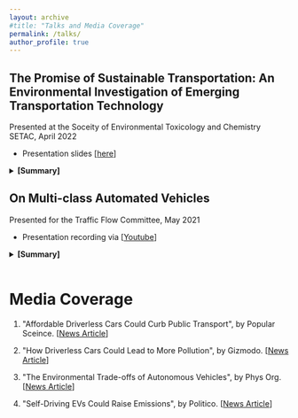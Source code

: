 ```yaml
---
layout: archive
#title: "Talks and Media Coverage"
permalink: /talks/
author_profile: true
---
```


## The Promise of Sustainable Transportation: An Environmental Investigation of Emerging Transportation Technology

Presented at the Soceity of Environmental Toxicology and Chemistry SETAC, April 2022

- Presentation slides [[here](..\files\SETAC_Presentation.pdf)]  

<details>
<summary><b>[Summary]</b></summary>
It is estimated that 28% of greenhouse gas emissions (GHG) in the United States come from the transportation system, with various other toxic pollutants released from carbon-intensive modes of transportation. The urgent need to reduce harmful emissions from the transportation sector has set in motion an insuppressible momentum for adopting alternative modes of transportation such as autonomous vehicles, electric vehicles, and electric bicycles. Yet the adoption of these emerging modes could be overshadowing potential environmental impacts that thwarts efforts of creating a sustainable transportation system. It is an environmental imperative to reduce the environmental impacts of transportation, to slow climate change. 

In this work, we aim to reveal and quantify the hidden environmental implications of different emerging modes of transportation specifically autonomous vehicles, electric autonomous vehicles, and electric bicycles.  In a series of empirical surveys performed in Madison, Wisconsin we collect data on travelers' transportation modal choices. Data collected was used to build mathematical relationships between users' preferences of different transportation modes and the cascading environmental implications. Life cycle assessment (LCA) based on well to wheel model is adopted to further quantify environmental impacts across five different categories: energy consumption, greenhouse gas emissions, particulate matter, sulfur and nitrogen oxides. Further, we analyze the dependency between the energy infrastructure, mainly the electricity generation scheme, and its impact in offsetting foreseen environmental benefits from electric modes of transportation.  

Our analysis shows that autonomous vehicles and electric bicycles enjoy a great deal of attractiveness by travelers in Madison, which translates directly into use phase environmental impacts. Adopting autonomous vehicles will eventually increase emissions, however electric autonomous vehicles can offset these outcomes. On the contrary, electric bicycle sharing programs (e.g., BCycle in Madison) can alleviate the demand on carbon-intensive modes and reduce transportation emissions. Further, the way we generate electricity, and the dependency on unsustainable energy sources, can hinder our ability to decrease transportation emissions when adopting electric options. 

This work serves as a step forward in analyzing the environmental impacts of our transportation system. Ultimately, we aim to steer the development and deployment of new modes of transportation in ways that match users' adoption needs and are environmentally beneficial.
</details>

## On Multi-class Automated Vehicles

Presented for the Traffic Flow Committee, May 2021
- Presentation recording via [[Youtube](https://www.youtube.com/watch?v=okmAiD5KeiE)]

<details>
<summary><b>[Summary]</b></summary>
This talk will present an analysis of the car-following (CF) behavior of automated vehicles (AVs) under different vehicle control paradigms and control settings, and investigates how multi-class AVs collectively impact traffic dynamics. Two well-known controllers -- linear state-feedback control and Model Predictive Control -- are analyzed in this study. The asymmetric behavior (AB) car-following (CF) model framework is adopted, substantiated by an empirical analysis of real AV data, to analyze the different controllers in a unifying fashion. The analysis unveils the physical mechanisms of control, their manifestation in the AV CF behavior, and any discernible differences between the controllers. A wide range of control parameters are mapped into the AB model parameters through numerical simulations to understand the range of CF behavior possible. The mapped relationship is modeled by coupling logistic classifier and a convoluted Gaussian Process (GP) model to predict the CF behavior, which is validated by simulated and real AV data. These analysis results and insights are integrated to elucidate traffic-level behavior.
</details>

<br/>

Media Coverage
=====

1. "Affordable Driverless Cars Could Curb Public Transport", by Popular Sceince. [[News Article](https://www.popsci.com/technology/driverless-cars-sustainable/?taid=60aa35b701ef8e00017b4bec&utm_campaign=trueanthem_trending-content&utm_medium=social&utm_source=twitter)]

2. "How Driverless Cars Could Lead to More Pollution", by Gizmodo. [[News Article](https://gizmodo.com/how-driverless-cars-could-lead-to-more-pollution-1846955880?utm_content=gizmodo&utm_source=twitter&utm_medium=SocialMarketing&utm_campaign=dlvrit)]

3. "The Environmental Trade-offs of Autonomous Vehicles", by Phys Org. [[News Article](https://phys.org/news/2021-05-environmental-trade-offs-autonomous-vehicles.html)]

4. "Self-Driving EVs Could Raise Emissions", by Politico. [[News Article](https://subscriber.politicopro.com/article/eenews/1063733277)]
